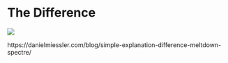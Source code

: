 # The Difference

![](https://danielmiessler.com/images/Screen-Shot-2018-01-05-at-08.29.00.png)


<p align="left">
https://danielmiessler.com/blog/simple-explanation-difference-meltdown-spectre/
</p>
